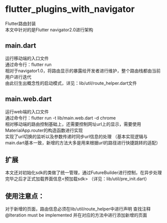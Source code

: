# flutter_plugins_with_navigator
Flutter路由封装  
本文中针对的是Flutter navigator2.0进行架构

## main.dart
运行移动端的入口文件  
通过命令行：flutter run  
相对于navigator1.0，将路由显示的暴露给开发者进行维护，整个路由栈都由当前用户进行迭代  
由此衍生出概念性的启动模式，详见：lib/util/route_helper.dart文件  

## main.web.dart
运行web端的入口文件  
通过命令行：flutter run -t lib/main.web.dart -d chrome  
相对移动端的路由控制基础上，还需要控制网址url上的显示，需要使用MaterialApp.router的构造函数进行实现  
实现了url切换的监听以及参数传递时同步url信息的处理
（基本实现逻辑与main.dart基本一致，新增的方法大多是用来根据url的路径进行快捷跳转的适配）

## 扩展
本文还对初始化sdk的类做了统一管理，通过FutureBuilder进行控制，在异步处理完毕之后才正式加载界面信息<预加载sdk>
（详见：lib/util/pre_init.dart）

## 使用注意点：
对于新增的页面，路由信息必须在lib/util/route_helper中进行声明
查找注释@Iteration must be implemented 并在对应的方法中进行添加新增的页面
